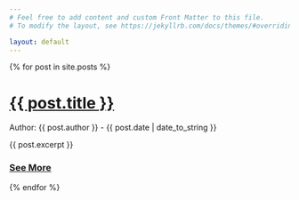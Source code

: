 ```yaml
---
# Feel free to add content and custom Front Matter to this file.
# To modify the layout, see https://jekyllrb.com/docs/themes/#overriding-theme-defaults

layout: default
---
```

{% for post in site.posts %}
  <h1><a href="{{ post.url }}" style="color: inherit">{{ post.title }}</a></h1>
  <p>Author: {{ post.author }} - {{ post.date | date_to_string }}</p>
  {{ post.excerpt }}
  <h3><a href="{{ post.url }}" style="color: inherit">See More</a></h3>
{% endfor %}
